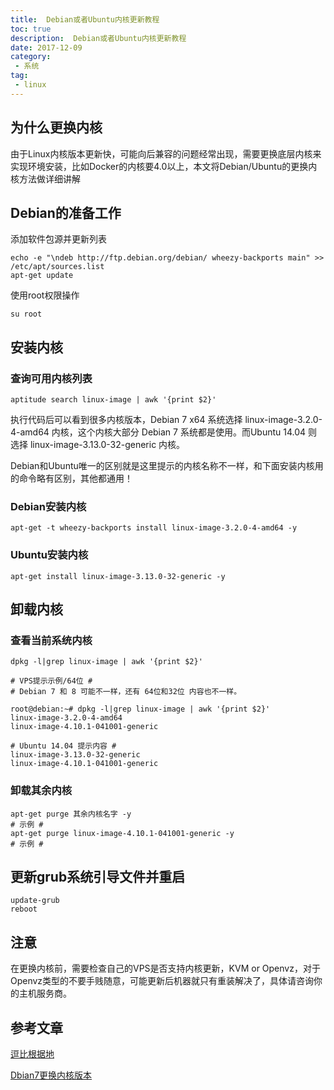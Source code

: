 ```yaml
---
title:  Debian或者Ubuntu内核更新教程
toc: true
description:  Debian或者Ubuntu内核更新教程
date: 2017-12-09
category: 
 - 系统
tag:
 - linux
---
```


## 为什么更换内核
由于Linux内核版本更新快，可能向后兼容的问题经常出现，需要更换底层内核来实现环境安装，比如Docker的内核要4.0以上，本文将Debian/Ubuntu的更换内核方法做详细讲解

## Debian的准备工作
添加软件包源并更新列表
```shell
echo -e "\ndeb http://ftp.debian.org/debian/ wheezy-backports main" >> /etc/apt/sources.list
apt-get update
```
使用root权限操作
```shell
su root
```

## 安装内核

### 查询可用内核列表

```shell
aptitude search linux-image | awk '{print $2}'
```

执行代码后可以看到很多内核版本，Debian 7 x64 系统选择 linux-image-3.2.0-4-amd64 内核，这个内核大部分 Debian 7 系统都是使用。而Ubuntu 14.04 则选择 linux-image-3.13.0-32-generic 内核。

Debian和Ubuntu唯一的区别就是这里提示的内核名称不一样，和下面安装内核用的命令略有区别，其他都通用！

### Debian安装内核
```shell
apt-get -t wheezy-backports install linux-image-3.2.0-4-amd64 -y
```

### Ubuntu安装内核
```shell
apt-get install linux-image-3.13.0-32-generic -y
```

## 卸载内核
### 查看当前系统内核
```shell
dpkg -l|grep linux-image | awk '{print $2}'
```

```shell
# VPS提示示例/64位 #
# Debian 7 和 8 可能不一样，还有 64位和32位 内容也不一样。
 
root@debian:~# dpkg -l|grep linux-image | awk '{print $2}'
linux-image-3.2.0-4-amd64
linux-image-4.10.1-041001-generic
 
# Ubuntu 14.04 提示内容 #
linux-image-3.13.0-32-generic
linux-image-4.10.1-041001-generic
```

### 卸载其余内核
```shell
apt-get purge 其余内核名字 -y
# 示例 #
apt-get purge linux-image-4.10.1-041001-generic -y
# 示例 #
```

## 更新grub系统引导文件并重启
```shell
update-grub
reboot
```

## 注意
在更换内核前，需要检查自己的VPS是否支持内核更新，KVM or Openvz，对于Openvz类型的不要手贱随意，可能更新后机器就只有重装解决了，具体请咨询你的主机服务商。

## 参考文章
[逗比根据地](https://doub.io/linux-jc6/)

[Dbian7更换内核版本](https://www.cmsky.com/debian-upgrade-kernel/)
